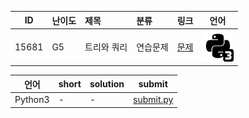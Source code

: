 | ID | 난이도 | 제목 | 분류 | 링크 | 언어 |
| -- | ---- | :-- | :-- | --- | --- |
| 15681 | G5 | 트리와 쿼리 | 연습문제 | [문제](https://www.acmicpc.net/problem/15681) | [![python3](/assets/python3.svg)](/solutions/%5BG5%5D15681%20트리와%20쿼리/submit.py)  |

| 언어 | short | solution | submit |
| --- | ----- | -------- | ------ |
| Python3 | - | - | [submit.py](submit.py) |
